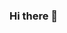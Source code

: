 ### Hi there 👋

<!--
**pauloivoandrade/pauloivoandrade** is a ✨ _special_ ✨ repository because its `README.md` (this file) appears on your GitHub profile.
<img src="{https://img.shields.io/badge/MySQL-005C84?style=for-the-badge&logo=mysql&logoColor=white}" />

- 🔭 I’m currently looking for an opportunity
- 🌱 I’m currently learning Back-end Development
- 💬 Ask me about Front-end development
- 📫 How to reach me: pauloivoasantos@gmail.com
